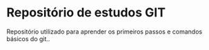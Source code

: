 # Repositório de estudos GIT

Repositório utilizado para aprender os primeiros passos e comandos básicos do git..